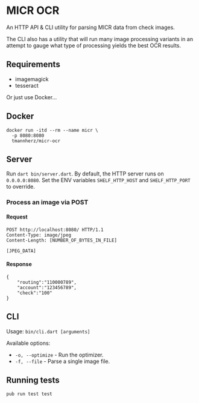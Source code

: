 # MICR OCR

An HTTP API & CLI utility for parsing MICR data from check images.

The CLI also has a utility that will run many image processing variants in an attempt to gauge what type of processing yields the best OCR results.

## Requirements

* imagemagick
* tesseract

Or just use Docker...

## Docker

```shell
docker run -itd --rm --name micr \
  -p 8080:8080
  tmannherz/micr-ocr
```

## Server

Run `dart bin/server.dart`. By default, the HTTP server runs on `0.0.0.0:8080`. Set the ENV variables `SHELF_HTTP_HOST` and `SHELF_HTTP_PORT` to override.

### Process an image via POST

#### Request
```
POST http://localhost:8080/ HTTP/1.1
Content-Type: image/jpeg
Content-Length: [NUMBER_OF_BYTES_IN_FILE]

[JPEG_DATA]
```

#### Response
```$json
{
    "routing":"110000789",
    "account":"123456789",
    "check":"100"
}
```

## CLI

Usage: `bin/cli.dart [arguments]`

Available options:
* `-o, --optimize`   - Run the optimizer.
* `-f, --file`       - Parse a single image file.

## Running tests

`pub run test test`
